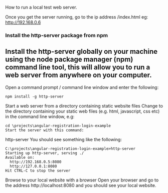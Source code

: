 How to run a local test web server.

Once you get the server running, go to the ip address /index.html  eg: http://192.168.0.6

### Install the http-server package from npm
## Install the http-server globally on your machine using the node package manager (npm) command line tool, this will allow you to run a web server from anywhere on your computer.

Open a command prompt / command line window and enter the following:
```
npm install -g http-server
```
Start a web server from a directory containing static website files
Change to the directory containing your static web files (e.g. html, javascript, css etc) in the command line window, e.g:
```
cd \projects\angular-registration-login-example
Start the server with this command:
```
http-server
You should see something like the following:
```
C:\projects\angular-registration-login-example>http-server
Starting up http-server, serving ./
Available on:
  http://192.168.0.5:8080
  http://127.0.0.1:8080
Hit CTRL-C to stop the server
```
Browse to your local website with a browser
Open your browser and go to the address http://localhost:8080 and you should see your local website. 